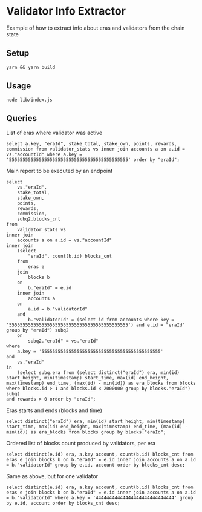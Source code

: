 # Validator Info Extractor

Example of how to extract info about eras and validators from the chain state  

 ## Setup
 ```
 yarn && yarn build
 ```

 ## Usage
 ```
node lib/index.js 
 ```

 ## Queries

List of eras where validator was active
 ```
select a.key, "eraId", stake_total, stake_own, points, rewards, commission from validator_stats vs inner join accounts a on a.id = vs."accountId" where a.key = '55555555555555555555555555555555555555555555' order by "eraId";

 ```



Main report to be executed by an endpoint

```
select 
	vs."eraId", 
	stake_total, 
	stake_own, 
	points, 
	rewards, 
	commission, 
	subq2.blocks_cnt 
from 
	validator_stats vs 
inner join 
	accounts a on a.id = vs."accountId" 
inner join 
	(select 
		"eraId", count(b.id) blocks_cnt 
	from 
		eras e 
	join 
		blocks b 
	on 
		b."eraId" = e.id 
	inner join 
		accounts a 
	on 
		a.id = b."validatorId" 
	and 
		b."validatorId" = (select id from accounts where key = '55555555555555555555555555555555555555555555') and e.id = "eraId" group by "eraId") subq2 
	on 
		subq2."eraId" = vs."eraId" 
where 
	a.key = '55555555555555555555555555555555555555555555' 
and 
	vs."eraId" 
in 
	(select subq.era from (select distinct("eraId") era, min(id) start_height, min(timestamp) start_time, max(id) end_height, max(timestamp) end_time, (max(id) - min(id)) as era_blocks from blocks where blocks.id > 1 and blocks.id < 2000000 group by blocks."eraId") subq) 
and rewards > 0 order by "eraId";
```

Eras starts and ends (blocks and time)
```
select distinct("eraId") era, min(id) start_height, min(timestamp) start_time, max(id) end_height, max(timestamp) end_time, (max(id) - min(id)) as era_blocks from blocks group by blocks."eraId";
 ```

Ordered list of blocks count produced by validators, per era
```
select distinct(e.id) era, a.key account, count(b.id) blocks_cnt from eras e join blocks b on b."eraId" = e.id inner join accounts a on a.id = b."validatorId" group by e.id, account order by blocks_cnt desc;
```

Same as above, but for one validator
```
select distinct(e.id) era, a.key account, count(b.id) blocks_cnt from eras e join blocks b on b."eraId" = e.id inner join accounts a on a.id = b."validatorId" where a.key = '44444444444444444444444444444' group by e.id, account order by blocks_cnt desc;
```